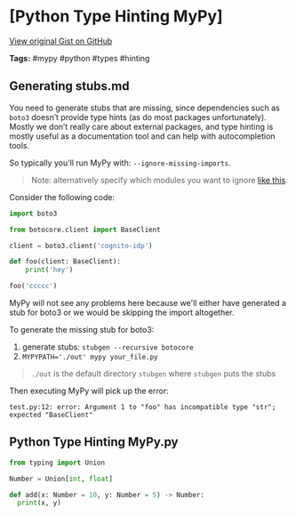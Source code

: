 # [Python Type Hinting MyPy] 

[View original Gist on GitHub](https://gist.github.com/Integralist/916c150d64ccafb4bf7ad74650b4a6a9)

**Tags:** #mypy #python #types #hinting

## Generating stubs.md

You need to generate stubs that are missing, since dependencies such as `boto3` doesn’t provide type hints (as do most packages unfortunately). Mostly we don’t really care about external packages, and type hinting is mostly useful as a documentation tool and can help with autocompletion tools.

So typically you'll run MyPy with: `--ignore-missing-imports`.

> Note: alternatively specify which modules you want to ignore [like this](https://github.com/python/mypy/issues/3905#issuecomment-421065323).

Consider the following code:

```py
import boto3

from botocore.client import BaseClient

client = boto3.client('cognito-idp')

def foo(client: BaseClient):
    print('hey')

foo('ccccc')
```

MyPy will not see any problems here because we'll either have generated a stub for boto3 or we would be skipping the import altogether.

To generate the missing stub for boto3:

1. generate stubs: `stubgen --recursive botocore`
2. `MYPYPATH='./out' mypy your_file.py`

> `./out` is the default directory `stubgen` where `stubgen` puts the stubs

Then executing MyPy will pick up the error:

```
test.py:12: error: Argument 1 to "foo" has incompatible type "str"; expected "BaseClient"
```

## Python Type Hinting MyPy.py

```python
from typing import Union

Number = Union[int, float]

def add(x: Number = 10, y: Number = 5) -> Number:
  print(x, y)
```

